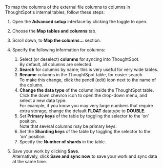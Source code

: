 To map the columns of the external file columns to columns in ThoughtSpot's internal tables, follow these steps:

1. Open the **Advanced setup** interface by clicking the toggle to open.

2. Choose the **Map tables and columns** tab.

3. Scroll down, to **Map the columns...** section.

4. Specify the following information for columns:

   1. Select (or deselect) **columns** for syncing into ThoughtSpot.<br/>By default, all columns are selected.
   2. **Search** for columns by name; this is very useful for very wide tables.
   3. **Rename** columns in the ThoughtSpot table, for easier search.<br/>To make this change, click the pencil (edit) icon next to the name of the column.
   4. **Change the data type** of the column inside the ThoughtSpot table.<br/>Click the down chevron icon to open the drop-down menu, and select a new data type.<br/>For example, if you know you may very large numbers that require extra storage, change the default **FLOAT** datatype to **DOUBLE**.
   5. Set **Primary keys** of the table by toggling the selector to the 'on' position.<br/>Note that several columns may be primary keys.
   6. Set the **Sharding keys** of the table by toggling the selector to the 'on' position.
   7. Specify the **Number of shards** in the table.

5. Save your work by clicking **Save**.<br/>Alternatively, click **Save and sync now** to save your work and sync data at the same time.
